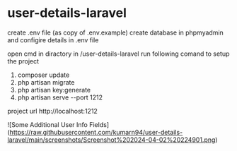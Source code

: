 # user-details-laravel
create .env file (as copy of .env.example)
create database in phpmyadmin and configire details in .env file

open cmd in diractory in /user-details-laravel
run following comand to setup the project
1. composer update
2. php artisan migrate
3. php artisan key:generate
4. php artisan serve --port 1212

project url http://localhost:1212

![Some Additional User Info Fields] (https://raw.githubusercontent.com/kumarn94/user-details-laravel/main/screenshots/Screenshot%202024-04-02%20224901.png)


